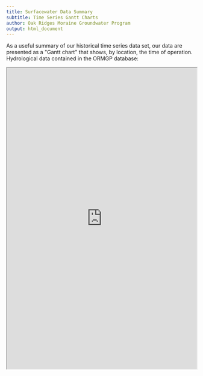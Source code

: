 ```yaml
---
title: Surfacewater Data Summary
subtitle: Time Series Gantt Charts
author: Oak Ridges Moraine Groundwater Program
output: html_document
---
```


As a useful summary of our historical time series data set, our data are presented as a "Gantt chart" that shows, by location, the time of operation. Hydrological data contained in the ORMGP database:

<iframe src="https://golang.oakridgeswater.ca/pages/gantt-sw.html" width="100%" height="800" scrolling="no" allowfullscreen></iframe>
